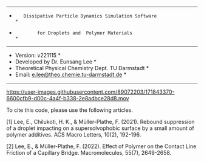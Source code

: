 ***************************************************************************
*        Dissipative Particle Dynamics Simulation Software                * 
*             for Droplets and  Polymer Materials                         * 
***************************************************************************
* Version: v221115                                                        *
* Developed by Dr. Eunsang Lee                                            *
* Theoretical Physical Chemistry Dept. TU Darmstadt                       *
* Email: e.lee@theo.chemie.tu-darmstadt.de                                *
***************************************************************************



https://user-images.githubusercontent.com/89072203/171843370-6600cfb9-d00c-4a4f-b338-2e8adbce28d8.mov

To cite this code, please use the following articles.

[1] Lee, E., Chilukoti, H. K., & Müller-Plathe, F. (2021). Rebound suppression of a droplet impacting on a supersolvophobic surface by a small amount of polymer additives. ACS Macro Letters, 10(2), 192-196.

[2] Lee, E., & Müller-Plathe, F. (2022). Effect of Polymer on the Contact Line Friction of a Capillary Bridge. Macromolecules, 55(7), 2649-2658.
